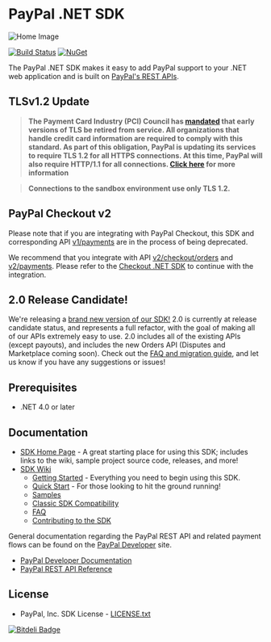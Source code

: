 # PayPal .NET SDK

![Home Image](https://raw.githubusercontent.com/wiki/paypal/PayPal-NET-SDK/images/homepage.jpg)

[![Build Status](https://ci.appveyor.com/api/projects/status/github/paypal/paypal-net-sdk?svg=true)](https://ci.appveyor.com/project/paypal/paypal-net-sdk) [![NuGet](https://img.shields.io/nuget/v/PayPal.svg)](https://www.nuget.org/packages/PayPal)

The PayPal .NET SDK makes it easy to add PayPal support to your .NET web application and is built on [PayPal's REST APIs](https://developer.paypal.com/docs/api/).

## TLSv1.2 Update
> **The Payment Card Industry (PCI) Council has [mandated](http://blog.pcisecuritystandards.org/migrating-from-ssl-and-early-tls) that early versions of TLS be retired from service.  All organizations that handle credit card information are required to comply with this standard. As part of this obligation, PayPal is updating its services to require TLS 1.2 for all HTTPS connections. At this time, PayPal will also require HTTP/1.1 for all connections. [Click here](https://github.com/paypal/tls-update) for more information**

> **Connections to the sandbox environment use only TLS 1.2.**

## PayPal Checkout v2
Please note that if you are integrating with PayPal Checkout, this SDK and corresponding API [v1/payments](https://developer.paypal.com/docs/api/payments/v1/) are in the process of being deprecated.

We recommend that you integrate with API [v2/checkout/orders](https://developer.paypal.com/docs/api/orders/v2/) and [v2/payments](https://developer.paypal.com/docs/api/payments/v2/). Please refer to the [Checkout .NET SDK](https://github.com/paypal/Checkout-NET-SDK) to continue with the integration.

## 2.0 Release Candidate!
We're releasing a [brand new version of our SDK!](https://github.com/paypal/PayPal-net-SDK/tree/2.0-beta) 2.0 is currently at release candidate status, and represents a full refactor, with the goal of making all of our APIs extremely easy to use. 2.0 includes all of the existing APIs (except payouts), and includes the new Orders API (Disputes and Marketplace coming soon). Check out the [FAQ and migration guide](https://github.com/paypal/PayPal-net-SDK/tree/2.0-beta/docs), and let us know if you have any suggestions or issues!

## Prerequisites

* .NET 4.0 or later

## Documentation

* [SDK Home Page](http://paypal.github.io/PayPal-NET-SDK/) - A great starting place for using this SDK; includes links to the wiki, sample project source code, releases, and more!
* [SDK Wiki](https://github.com/paypal/PayPal-NET-SDK/wiki)
  * [Getting Started](https://github.com/paypal/PayPal-NET-SDK/wiki#getting-started) - Everything you need to begin using this SDK.
  * [Quick Start](https://github.com/paypal/PayPal-NET-SDK/wiki/Quick-Start) - For those looking to hit the ground running!
  * [Samples](https://github.com/paypal/PayPal-NET-SDK/wiki/Samples)
  * [Classic SDK Compatibility](https://github.com/paypal/PayPal-NET-SDK/wiki/Classic-SDK-Compatibility)
  * [FAQ](https://github.com/paypal/PayPal-NET-SDK/wiki/Frequently-Asked-Questions)
  * [Contributing to the SDK](https://github.com/paypal/PayPal-NET-SDK/wiki/Contributing-to-the-SDK)

General documentation regarding the PayPal REST API and related payment flows can be found on the [PayPal Developer](https://developer.paypal.com/) site. 

* [PayPal Developer Documentation](https://developer.paypal.com/docs/)
* [PayPal REST API Reference](https://developer.paypal.com/webapps/developer/docs/api/)

## License

* PayPal, Inc. SDK License - [LICENSE.txt](https://github.com/paypal/PayPal-NET-SDK/blob/master/LICENSE.txt)

[![Bitdeli Badge](https://d2weczhvl823v0.cloudfront.net/paypal/PayPal-NET-SDK/trend.png)](https://bitdeli.com/free "Bitdeli Badge")
